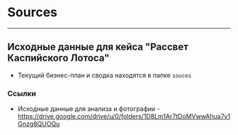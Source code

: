 # Sources
___
## Исходные данные для кейса "Рассвет Каспийского Лотоса"
- Текущий бизнес-план и сводка находятся в папке `souces` 


### Ссылки
- Исходные данные для анализа и фотографии - https://drive.google.com/drive/u/0/folders/1D8Lm1Ar7tDoMVwwAhua7v1Gnzg8QUOQu
